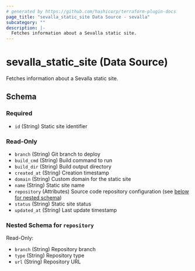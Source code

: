 ```yaml
---
# generated by https://github.com/hashicorp/terraform-plugin-docs
page_title: "sevalla_static_site Data Source - sevalla"
subcategory: ""
description: |-
  Fetches information about a Sevalla static site.
---
```


# sevalla_static_site (Data Source)

Fetches information about a Sevalla static site.



<!-- schema generated by tfplugindocs -->
## Schema

### Required

- `id` (String) Static site identifier

### Read-Only

- `branch` (String) Git branch to deploy
- `build_cmd` (String) Build command to run
- `build_dir` (String) Build output directory
- `created_at` (String) Creation timestamp
- `domain` (String) Custom domain for the static site
- `name` (String) Static site name
- `repository` (Attributes) Source code repository configuration (see [below for nested schema](#nestedatt--repository))
- `status` (String) Static site status
- `updated_at` (String) Last update timestamp

<a id="nestedatt--repository"></a>
### Nested Schema for `repository`

Read-Only:

- `branch` (String) Repository branch
- `type` (String) Repository type
- `url` (String) Repository URL
